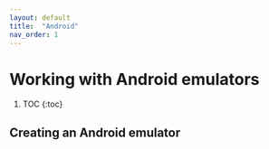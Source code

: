 ```yaml
---
layout: default
title:  "Android"
nav_order: 1
---
```

# Working with Android emulators

1. TOC
{:toc}
   
## Creating an Android emulator
